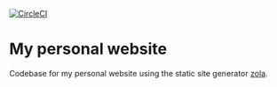 [![CircleCI](https://circleci.com/gh/Januson/Januson.github.io/tree/master.svg?style=svg)](https://circleci.com/gh/Januson/Januson.github.io/tree/master)

# My personal website

Codebase for my personal website using the static site generator [zola](https://github.com/getzola/zola).